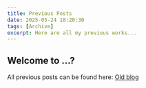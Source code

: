 ```yaml
---
title: Previous Posts
date: 2025-05-24 18:20:30
tags: [Archive]
excerpt: Here are all my previous works...
---
```


## Welcome to ...?
All previous posts can be found here: [Old blog](https://oldblog.ookamitai.com/)